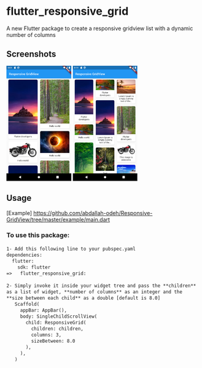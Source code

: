 # flutter_responsive_grid

A new Flutter package to create a responsive gridview list with a dynamic number of columns

## Screenshots

<img src="ss1.png" height="300em"/> <img src="ss2.png" height="300em"/>

## Usage

[Example] https://github.com/abdallah-odeh/Responsive-GridView/tree/master/example/main.dart

### To use this package:

    1- Add this following line to your pubspec.yaml
    dependencies:
      flutter:
        sdk: flutter
    =>   flutter_responsive_grid:

    2- Simply invoke it inside your widget tree and pass the **children** as a list of widget, **number of columns** as an integer and the **size between each child** as a double [default is 8.0]
       Scaffold(
         appBar: AppBar(),
         body: SingleChildScrollView(
           child: ResponsiveGrid(
             children: children,
             columns: 3,
             sizeBetween: 8.0
           ),
         ),
       )